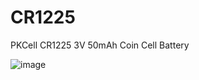 # CR1225
PKCell CR1225 3V 50mAh Coin Cell Battery

![image](https://github.com/user-attachments/assets/298ed83d-c5d8-4c44-92a6-c1ce09f7dbaf)


